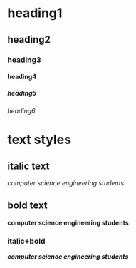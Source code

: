 # heading1
## heading2
### heading3
#### heading4
##### heading5
###### heading6

# text styles
## italic text
*computer science engineering students* 

## bold text
**computer science engineering students**

### italic+bold
***computer science engineering students***
